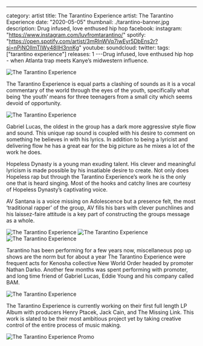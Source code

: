 ---
category: artist
title: The Tarantino Experience
artist: The Tarantino Experience
date: "2020-05-05"
thumbnail: ./tarantino-banner.jpg
description: Drug infused, love enthused hip hop
facebook:
instagram: "https://www.instagram.com/luvfromtarantino/"
spotify: "https://open.spotify.com/artist/3mRInWVq7iwEyr5DbEns2r?si=nPjNOIlmTIWy48llH3nnKg"
youtube:
soundcloud:
twitter:
tags: ["tarantino experience"]
releases: 1
---Drug infused, love enthused hip hop - when Atlanta trap meets Kanye’s midwestern influence.

![The Tarantino Experience](./tarantino-1.jpg)

The Tarantino Experience is equal parts a clashing of sounds as it is a vocal commentary of the world through the eyes of the youth, specifically what being ‘the youth’ means for three teenagers from a small city which seems devoid of opportunity.

![The Tarantino Experience](./tarantino-2.jpeg)

Gabriel Lucas, the oldest in the group has a dark more aggressive style flow and sound. This unique rap sound is coupled with his desire to comment on something he believes in with his lyrics. In addition to being a lyricist and delivering flow he has a great ear for the big picture as he mixes a lot of the work he does.

Hopeless Dynasty is a young man exuding talent. His clever and meaningful lyricism is made possible by his insatiable desire to create. Not only does Hopeless rap but through the Tarantino Experience’s work he is the only one that is heard singing. Most of the hooks and catchy lines are courtesy of Hopeless Dynasty’s captivating voice.

AV Santana is a voice missing on Adolescence but a presence felt, the most ‘traditional rapper’ of the group, AV fills his bars with clever punchlines and his laissez-faire attitude is a key part of constructing the groups message as a whole.

![The Tarantino Experience](./tarantino-3.jpeg)
![The Tarantino Experience](./tarantino-4.jpeg)
![The Tarantino Experience](./tarantino-5.jpeg)

Tarantino has been performing for a few years now, miscellaneous pop up shows are the norm but for about a year The Tarantino Experience were frequent acts for Kenosha collective New World Order headed by promoter Nathan Darko. Another few months was spent performing with promoter, and long time friend of Gabriel Lucas, Eddie Young and his company called BAM.

![The Tarantino Experience](./tarantino-6.jpeg)

The Tarantino Experience is currently working on their first full length LP Album with producers Henry Ptacek, Jack Cain, and The Missing Link. This work is slated to be their most ambitious project yet by taking creative control of the entire process of music making.

![The Tarantino Experience Promo](./tarantino-promo.jpg)
